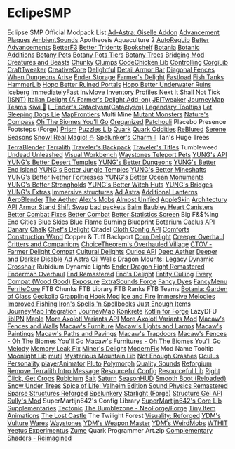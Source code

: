 # EclipeSMP
Eclipse SMP Official Modpack List
[Ad-Astra: Giselle Addon](https://modrinth.com/mod/ad-astra-giselle-addon)
[Advancement Plaques](https://modrinth.com/mod/advancement-plaques)
[AmbientSounds](https://modrinth.com/mod/ambientsounds)
Apotheosis
Aquaculture 2
[AutoRegLib](https://modrinth.com/mod/autoreglib)
[Better Advancements](https://modrinth.com/mod/better-advancements)
[BetterF3](https://modrinth.com/mod/betterf3)
[Better Tridents](https://modrinth.com/mod/better-tridents)
[Bookshelf](https://modrinth.com/mod/bookshelf-lib)
[Botania](https://modrinth.com/mod/botania)
[Botanic Additions](https://modrinth.com/mod/botanic-additions)
[Botany Pots](https://modrinth.com/mod/botany-pots)
[Botany Pots Tiers](https://modrinth.com/mod/botany-pots-tiers)
[Botany Trees](https://modrinth.com/mod/botany-trees)
[Bridging Mod](https://modrinth.com/mod/bridging-mod)
[Creatures and Beasts](https://modrinth.com/mod/creatures-and-beasts)
[Chunky](https://modrinth.com/mod/chunky)
[Clumps](https://modrinth.com/mod/clumps)
[CodeChicken Lib](https://modrinth.com/mod/codechicken-lib)
[Controlling](https://modrinth.com/mod/controlling)
[CorgiLib](https://modrinth.com/mod/corgilib)
[CraftTweaker](https://modrinth.com/mod/crafttweaker)
[CreativeCore](https://modrinth.com/mod/creativecore)
[Delightful](https://modrinth.com/mod/delightful)
[Detail Armor Bar](https://modrinth.com/mod/detail-armor-bar)
[Diagonal Fences](https://modrinth.com/mod/diagonal-fences)
[When Dungeons Arise](https://modrinth.com/mod/when-dungeons-arise)
[Ender Storage](https://modrinth.com/mod/ender-storage)
[Farmer's Delight](https://modrinth.com/mod/farmers-delight)
[Fastload](https://modrinth.com/mod/fastload)
[Fish Tanks](https://modrinth.com/mod/fish-tanks)
[HammerLib](https://modrinth.com/mod/hammer-lib)
[Hopo Better Ruined Portals](https://modrinth.com/mod/hopo-better-ruined-portals)
[Hopo Better Underwater Ruins](https://modrinth.com/mod/better-underwater-ruins)
[Iceberg](https://modrinth.com/mod/iceberg)
[ImmediatelyFast](https://modrinth.com/mod/immediatelyfast)
[InvMove](https://modrinth.com/mod/invmove)
[Inventory Profiles Next](https://modrinth.com/mod/inventory-profiles-next)
[It Shall Not Tick (ISNT)](https://modrinth.com/mod/it-shall-not-tick-(isnt))
[Italian Delight (A Farmer's Delight Add-on)](https://modrinth.com/mod/italian-delight)
[JEITweaker](https://modrinth.com/mod/jeitweaker)
[JourneyMap Teams](https://modrinth.com/mod/journeymap-teams)
[Kiwi 🥝](https://modrinth.com/mod/kiwi)
[L_Ender's Cataclysm(Cataclysm)](https://modrinth.com/mod/l_enders-cataclysm(cataclysm))
[Legendary Tooltips](https://modrinth.com/mod/legendary-tooltips)
[Let Sleeping Dogs Lie](https://modrinth.com/mod/let-sleeping-dogs-lie)
[MapFrontiers](https://modrinth.com/mod/mapfrontiers)
Multi Mine
[Mutant Monsters](https://modrinth.com/mod/mutant-monsters)
[Nature's Compass](https://modrinth.com/mod/natures-compass)
[Oh The Biomes You'll Go](https://modrinth.com/mod/biomesyougo)
[Oreganized](https://modrinth.com/mod/oreganized)
[Patchouli](https://modrinth.com/mod/patchouli)
Placebo
Presence Footsteps (Forge)
[Prism](https://modrinth.com/mod/prism-lib)
[Puzzles Lib](https://modrinth.com/mod/puzzles-lib)
[Quark](https://modrinth.com/mod/quark)
[Quark Oddities](https://modrinth.com/mod/quark-oddities)
[ReBlured](https://modrinth.com/mod/reblured)
[Serene Seasons](https://modrinth.com/mod/serene-seasons)
[Snow! Real Magic! ⛄](https://modrinth.com/mod/snow-real-magic)
[Spelunker's Charm II](https://modrinth.com/mod/spelunkers-charm-ii)
Tan's Huge Trees
[TerraBlender](https://modrinth.com/mod/terrablender)
[Terralith](https://modrinth.com/mod/terralith)
[Traveler's Backpack](https://modrinth.com/mod/travelersbackpack)
[Traveler's Titles](https://modrinth.com/mod/travelers-titles)
Tumbleweed
[Undead Unleashed](https://modrinth.com/mod/undead-unleashed)
[Visual Workbench](https://modrinth.com/mod/visual-workbench)
[Waystones Teleport Pets](https://modrinth.com/mod/waystones-teleport-pets)
[YUNG's API](https://modrinth.com/mod/yungs-api)
[YUNG's Better Desert Temples](https://modrinth.com/mod/yungs-better-desert-temples)
[YUNG's Better Dungeons](https://modrinth.com/mod/yungs-better-dungeons)
[YUNG's Better End Island](https://modrinth.com/mod/yungs-better-end-island)
[YUNG's Better Jungle Temples](https://modrinth.com/mod/yungs-better-jungle-temples)
[YUNG's Better Mineshafts](https://modrinth.com/mod/yungs-better-mineshafts)
[YUNG's Better Nether Fortresses](https://modrinth.com/mod/yungs-better-nether-fortresses)
[YUNG's Better Ocean Monuments](https://modrinth.com/mod/yungs-better-ocean-monuments)
[YUNG's Better Strongholds](https://modrinth.com/mod/yungs-better-strongholds)
[YUNG's Better Witch Huts](https://modrinth.com/mod/yungs-better-witch-huts)
[YUNG's Bridges](https://modrinth.com/mod/yungs-bridges)
[YUNG's Extras](https://modrinth.com/mod/yungs-extras)
[Immersive structures](https://modrinth.com/mod/immersive-structures)
[Ad Astra](https://modrinth.com/mod/ad-astra)
[Additional Lanterns](https://modrinth.com/mod/additional-lanterns)
[AeroBlender](https://modrinth.com/mod/aeroblender)
[The Aether](https://modrinth.com/mod/aether)
[Alex's Mobs](https://modrinth.com/mod/alexs-mobs)
[Almost Unified](https://modrinth.com/mod/almost-unified)
[AppleSkin](https://modrinth.com/mod/appleskin)
[Architectury API](https://modrinth.com/mod/architectury-api)
[Armor Stand Shift Swap](https://modrinth.com/mod/armor-stand-shift-swap)
[bad packets](https://modrinth.com/mod/badpackets)
[Balm](https://modrinth.com/mod/balm)
[Baubley Heart Canisters](https://modrinth.com/mod/baubley-heart-canisters)
[Better Combat Fixes](https://modrinth.com/mod/better-combat-fixes)
[Better Combat](https://modrinth.com/mod/better-combat)
[Better Statistics Screen](https://modrinth.com/mod/better-stats)
Big F&$%ing End Cities
[Blue Skies](https://modrinth.com/mod/blue-skies)
[Blue Flame Burning](https://modrinth.com/mod/blueflame)
[Blueprint](https://modrinth.com/mod/blueprint)
[Botarium](https://modrinth.com/mod/botarium)
[Caelus API](https://modrinth.com/mod/caelus)
[Canary](https://modrinth.com/mod/canary)
[Chalk](https://modrinth.com/mod/chalk-mod)
[Chef's Delight](https://modrinth.com/mod/chefs-delight)
Citadel
[Cloth Config API](https://modrinth.com/mod/cloth-config)
[Comforts](https://modrinth.com/mod/comforts)
[Construction Wand](https://modrinth.com/mod/construction-wand)
Copper & Tuff Backport
[Corn Delight](https://modrinth.com/mod/corn-delight)
[Creeper Overhaul](https://modrinth.com/mod/creeper-overhaul)
[Critters and Companions](https://modrinth.com/mod/critters-and-companions)
[ChoiceTheorem's Overhauled Village](https://modrinth.com/mod/ct-overhaul-village)
[CTOV - Farmer Delight Compat](https://modrinth.com/mod/ctov-farmers-delight-compat)
[Cultural Delights](https://modrinth.com/mod/cultural-delights)
[Curios API](https://modrinth.com/mod/curios)
[Deep Aether](https://modrinth.com/mod/deep-aether)
[Deeper and Darker](https://modrinth.com/mod/deeperdarker)
[Disable Ad Astra Oil Wells](https://modrinth.com/mod/disable-ad-astra-oil-wells)
Dragon Mounts: Legacy
[Dynamic Crosshair](https://modrinth.com/mod/dynamiccrosshair)
Rubidium Dynamic Lights
[Ender Dragon Fight Remastered](https://modrinth.com/mod/edf-remastered)
[Enderman Overhaul](https://modrinth.com/mod/enderman-overhaul)
[End Remastered](https://modrinth.com/mod/endrem)
[End's Delight](https://modrinth.com/mod/ends-delight)
[Entity Culling](https://modrinth.com/mod/entityculling)
[Every Compat (Wood Good)](https://modrinth.com/mod/every-compat)
[Exposure](https://modrinth.com/mod/exposure)
[ExtraSounds Forge](https://modrinth.com/mod/extrasoundsforge)
[Fancy Dyes](https://modrinth.com/mod/fancy-dyes)
[FancyMenu](https://modrinth.com/mod/fancymenu)
[FerriteCore](https://modrinth.com/mod/ferrite-core)
FTB Chunks
FTB Library
FTB Ranks
FTB Teams
[Botania: Garden of Glass](https://modrinth.com/mod/gardenofglass)
[Geckolib](https://modrinth.com/mod/geckolib)
[Grappling Hook Mod](https://modrinth.com/mod/grappling-hook-mod)
[Ice and Fire](https://modrinth.com/mod/ice-and-fire-dragons)
[Immersive Melodies](https://modrinth.com/mod/immersive-melodies)
[Improved Fishing](https://modrinth.com/mod/improved-fishing)
[Iron's Spells 'n Spellbooks](https://modrinth.com/mod/irons-spells-n-spellbooks)
[Just Enough Items](https://modrinth.com/mod/jei)
[JourneyMap Integration](https://modrinth.com/mod/journeymap-integration)
[JourneyMap](https://modrinth.com/mod/journeymap)
[Konkrete](https://modrinth.com/mod/konkrete)
[Kotlin for Forge](https://modrinth.com/mod/kotlin-for-forge)
LazyDFU
[libIPN](https://modrinth.com/mod/libipn)
[Maple](https://modrinth.com/mod/maple)
[More Axolotl Variants API](https://modrinth.com/mod/mavapi)
[More Axolotl Variants Mod](https://modrinth.com/mod/mavm)
[Macaw's Fences and Walls](https://modrinth.com/mod/macaws-fences-and-walls)
[Macaw's Furniture](https://modrinth.com/mod/macaws-furniture)
[Macaw's Lights and Lamps](https://modrinth.com/mod/macaws-lights-and-lamps)
[Macaw's Paintings](https://modrinth.com/mod/macaws-paintings)
[Macaw's Paths and Pavings](https://modrinth.com/mod/macaws-paths-and-pavings)
[Macaw's Trapdoors](https://modrinth.com/mod/macaws-trapdoors)
[Macaw's Fences - Oh The Biomes You'll Go](https://modrinth.com/mod/macaws-fences-oh-the-biomes-youll-go)
[Macaw's Furnitures - Oh The Biomes You'll Go](https://modrinth.com/mod/macaws-furnitures-oh-the-biomes-youll-go)
[Melody](https://modrinth.com/mod/melody)
[Memory Leak Fix](https://modrinth.com/mod/memoryleakfix)
[Miner's Delight](https://modrinth.com/mod/miners-delight)
[ModernFix](https://modrinth.com/mod/modernfix)
Mod Name Tooltip
[Moonlight Lib](https://modrinth.com/mod/moonlight)
[mutil](https://modrinth.com/mod/mutil)
[Mysterious Mountain Lib](https://modrinth.com/mod/mmlib)
[Not Enough Crashes](https://modrinth.com/mod/notenoughcrashes)
[Oculus](https://modrinth.com/mod/oculus)
[Personality](https://modrinth.com/mod/personality!)
[playerAnimator](https://modrinth.com/mod/playeranimator)
[Pluto](https://modrinth.com/mod/pluto)
[Polymorph](https://modrinth.com/mod/polymorph)
[Quality Sounds](https://modrinth.com/mod/quality-sounds)
[Reforgium](https://modrinth.com/mod/reforgium)
[Remove Terralith Intro Message](https://modrinth.com/mod/remove-terralith-intro-message)
[Resourceful Config](https://modrinth.com/mod/resourceful-config)
[Resourceful Lib](https://modrinth.com/mod/resourceful-lib)
[Right Click, Get Crops](https://modrinth.com/mod/right-click-get-crops)
[Rubidium](https://modrinth.com/mod/rubidium)
[Salt](https://modrinth.com/mod/salt)
[Saturn](https://modrinth.com/mod/saturn)
[SeasonHUD](https://modrinth.com/mod/seasonhud)
[Smooth Boot (Reloaded)](https://modrinth.com/mod/smooth-boot-reloaded)
[Snow Under Trees](https://modrinth.com/mod/snow-under-trees)
[Spice of Life: Valheim Edition](https://modrinth.com/mod/spice-of-life-valheim-edition)
[Sound Physics Remastered](https://modrinth.com/mod/sound-physics-remastered)
[Sparse Structures Reforged](https://modrinth.com/mod/sparsestructuresreforged)
[Spelunkery](https://modrinth.com/mod/spelunkery)
[Starlight (Forge)](https://modrinth.com/mod/starlight-forge)
[Structure Gel API](https://modrinth.com/mod/structure-gel-api)
[Sully's Mod](https://modrinth.com/mod/sullysmod)
SuperMartijn642's Config Library
[SuperMartijn642's Core Lib](https://modrinth.com/mod/supermartijn642s-core-lib)
[Supplementaries](https://modrinth.com/mod/supplementaries)
[Tectonic](https://modrinth.com/mod/tectonic)
[The Bumblezone - NeoForge/Forge](https://modrinth.com/mod/the-bumblezone)
[Tiny Item Animations](https://modrinth.com/mod/tiny-item-animations)
[The Lost Castle](https://modrinth.com/mod/the-lost-castle)
The Twilight Forest
[Visuality: Reforged](https://modrinth.com/mod/visuality-forge)
[YDM's Vulture](https://modrinth.com/mod/ydms-vulture)
[Wares](https://modrinth.com/mod/wares)
[Waystones](https://modrinth.com/mod/waystones)
[YDM's Weapon Master](https://modrinth.com/mod/weaponmaster)
[YDM's WeirdMobs](https://modrinth.com/mod/ydms-weirdmobs)
[WTHIT](https://modrinth.com/mod/wthit)
[Yeetus Experimentus](https://modrinth.com/mod/yeetus-experimentus)
[Zume](https://modrinth.com/mod/zume)
Quark Programmer Art.zip
[Complementary Shaders - Reimagined](https://modrinth.com/shader/complementary-reimagined)
